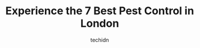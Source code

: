 ---
layout: ampstory
image: https://i0.wp.com/www.auto.or.id/wp-content/uploads/2023/06/rapid-pest-control-london-onatrio-0-london-1686323964.jpeg?resize=640,853
author: techidn
featured: false
description: London, Ontario, Canada is a haven for Pest Control enthusiasts, boasting an impressive array of 7 top-notch establishments. Whether youre a seasoned connoisseur or simply curious to explor
title: Experience the 7 Best Pest Control in London
cover:
   title: Experience the 7 Best Pest Control in London
   subtitle: AUTO.OR.ID
   background: https://www.auto.or.id/wp-content/uploads/2023/06/rapid-pest-control-london-onatrio-0-london-1686323964.jpeg

pages: 
 - layout: thirds
   top: <h1>#1 Orkin Canada Pest Control</h1>
   bottom: "<p>Spray was just completed so I cant speak on the results but I do have to say that the customer service rep I spoke to was awesome. It was my third time calling just be</p>"
   background: https://www.auto.or.id/wp-content/uploads/2023/06/rapid-pest-control-london-onatrio-1-london-1686323966.jpeg
   backgroundblur: true
 - layout: thirds
   top: <h1>#2 Wild Things Wildlife Control</h1>
   bottom: "<p>1308 Victoria Dr, London, ON N5Y 4E4, Canada</p>"
   background: https://www.auto.or.id/wp-content/uploads/2023/06/rapid-pest-control-london-onatrio-2-london-1686323966.jpeg
   cta:
      link: https://www.auto.or.id/experience-the-7-best-pest-control-in-london/
      text: Experience the 7 Best Pest Control in London
 - layout: thirds
   top: <h1>#3 Professional Wildlife Removal</h1>
   bottom: "<p>639 Wharncliffe Rd S, London, ON N6J 2N7, Canada</p>"
   background: https://images.unsplash.com/photo-1636325780255-4159d2801864?ixlib=rb-4.0.3&ixid=MnwxMjA3fDB8MHxwaG90by1wYWdlfHx8fGVufDB8fHx8&auto=format&fit=crop&w=640&h=853&q=80
   cta:
      link: https://www.auto.or.id/experience-the-7-best-pest-control-in-london/
      text: Experience the 7 Best Pest Control in London
 - layout: thirds
   top: <h1>#4 Rapid Pest Control London Onatrio</h1>
   bottom: "<p>606 Blackacres Blvd, London, ON N6G 0H9, Canada</p>"
   background: https://images.unsplash.com/photo-1585416354800-3d15d8801dcd?ixlib=rb-4.0.3&ixid=MnwxMjA3fDB8MHxwaG90by1wYWdlfHx8fGVufDB8fHx8&auto=format&fit=crop&w=640&h=853&q=80
   cta:
      link: https://www.auto.or.id/experience-the-7-best-pest-control-in-london/
      text: Experience the 7 Best Pest Control in London
 - layout: thirds
   top: <h1>#5 AAA Pest Protection Service</h1>
   bottom: "<p>25 Gower St, London, ON N6H 2E5, Canada</p>"
   background: https://images.unsplash.com/photo-1632275228556-6d7878f59eea?ixlib=rb-4.0.3&ixid=MnwxMjA3fDB8MHxwaG90by1wYWdlfHx8fGVufDB8fHx8&auto=format&fit=crop&w=640&h=853&q=80
   cta:
      link: https://www.auto.or.id/experience-the-7-best-pest-control-in-london/
      text: Experience the 7 Best Pest Control in London
 - layout: thirds
   top: <h1>#6 Mosquito Man</h1>
   bottom: "<p>520 Wellington St Unit #9, London, ON N6A 3R2, Canada</p>"
   background: https://images.unsplash.com/photo-1639928845095-b2c86c3cde80?ixlib=rb-4.0.3&ixid=MnwxMjA3fDB8MHxwaG90by1wYWdlfHx8fGVufDB8fHx8&auto=format&fit=crop&w=640&h=853&q=80
   cta:
      link: https://www.auto.or.id/experience-the-7-best-pest-control-in-london/
      text: Experience the 7 Best Pest Control in London
 - layout: thirds
   top: <h1>#7 A-1 Pest Control Limited</h1>
   bottom: "<p>P.O, O.X 35062, 213 Ashland Ave B, London, ON N5W 5Z6, Canada</p>"
   background: https://images.unsplash.com/photo-1612872808082-769cfb59b67d?ixlib=rb-4.0.3&ixid=MnwxMjA3fDB8MHxwaG90by1wYWdlfHx8fGVufDB8fHx8&auto=format&fit=crop&w=640&h=853&q=80
   cta:
      link: https://www.auto.or.id/experience-the-7-best-pest-control-in-london/
      text: Experience the 7 Best Pest Control in London
 - layout: thirds
   middle: Continue reading...
   background: https://images.unsplash.com/photo-1630381796593-6b72c570dc43?ixlib=rb-4.0.3&ixid=MnwxMjA3fDB8MHxwaG90by1wYWdlfHx8fGVufDB8fHx8&auto=format&fit=crop&w=640&h=853&q=80
   cta:
      link: https://www.auto.or.id/experience-the-7-best-pest-control-in-london/
      text: Experience the 7 Best Pest Control in London

---